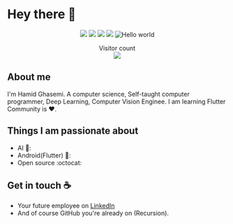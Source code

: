 # Hey there :wave:
<p align="center">
<img src="https://www.vectorlogo.zone/logos/python/python-horizontal.svg">
<img src="https://www.vectorlogo.zone/logos/opencv/opencv-ar21.svg">
<img src="https://www.vectorlogo.zone/logos/tensorflow/tensorflow-ar21.svg"> 
<img src="<img src="https://www.vectorlogo.zone/logos/tensorflow/tensorflow-ar21.svg">
<img src="https://raw.githubusercontent.com/sagar-viradiya/sagar-viradiya/master/resources/banner.png" alt="Hello world">

<p align="center"> 
  Visitor count<br>
  <img src="https://profile-counter.glitch.me/sagar-viradiya/count.svg" />
</p>

## About me

I'm Hamid Ghasemi. A computer science, Self-taught computer programmer, Deep Learning, Computer Vision Enginee.
I am learning Flutter
Community is :heart:.


## Things I am passionate about

- AI 🧠:
- Android(Flutter) 🎯:
- Open source :octocat:

## Get in touch :coffee:

- Your future employee on [LinkedIn](https://www.linkedin.com/in/hamid-ghasemi-386241247)
- And of course GitHub you're already on (Recursion).


<!--
**sagar-viradiya/sagar-viradiya** is a ✨ _special_ ✨ repository because its `README.md` (this file) appears on your GitHub profile.

Here are some ideas to get you started:

- 🔭 I’m currently working on ...
- 🌱 I’m currently learning ...
- 👯 I’m looking to collaborate on ...
- 🤔 I’m looking for help with ...
- 💬 Ask me about ...
- 📫 How to reach me: ...
- 😄 Pronouns: ...
- ⚡ Fun fact: ...
-->
